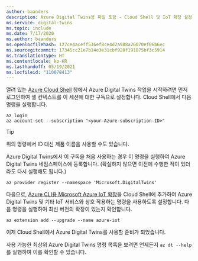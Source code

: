 ```yaml
---
author: baanders
description: Azure Digital Twins용 파일 포함 - Cloud Shell 및 IoT 확장 설정
ms.service: digital-twins
ms.topic: include
ms.date: 7/17/2020
ms.author: baanders
ms.openlocfilehash: 127ce4aceff536ef8ce4d2a988a26070ef06b6ec
ms.sourcegitcommit: 17345cc21e7b14e3e31cbf920f191875bf3c5914
ms.translationtype: HT
ms.contentlocale: ko-KR
ms.lasthandoff: 05/19/2021
ms.locfileid: "110078413"
---
```

열려 있는 [Azure Cloud Shell](https://shell.azure.com) 창에서 Azure Digital Twins 작업을 시작하려면 먼저 로그인하여 셸 컨텍스트를 이 세션에 대한 구독으로 설정합니다. Cloud Shell에서 다음 명령을 실행합니다.

```azurecli-interactive
az login
az account set --subscription "<your-Azure-subscription-ID>"
```
> [!TIP]
> 위의 명령에서 ID 대신 제품 이름을 사용할 수도 있습니다. 

Azure Digital Twins에서 이 구독을 처음 사용하는 경우 이 명령을 실행하여 Azure Digital Twins 네임스페이스에 등록합니다. (확실하지 않으면 이전에 수행한 적이 있더라도 다시 실행해도 됩니다.)

```azurecli-interactive
az provider register --namespace 'Microsoft.DigitalTwins'
```

다음으로, [Azure CLI용 Microsoft Azure IoT 확장](/cli/azure/service-page/azure%20iot?view=azure-cli-latest&preserve-view=true)을 Cloud Shell에 추가하여 Azure Digital Twins 및 기타 IoT 서비스와 상호 작용하는 명령을 사용하도록 설정합니다. 다음 명령을 실행하여 최신 버전의 확장이 있는지 확인합니다.

```azurecli-interactive
az extension add --upgrade --name azure-iot
```

이제 Cloud Shell에서 Azure Digital Twins를 사용할 준비가 되었습니다.

사용 가능한 최상위 Azure Digital Twins 명령 목록을 보려면 언제든지 `az dt --help`를 실행하여 이를 확인할 수 있습니다.